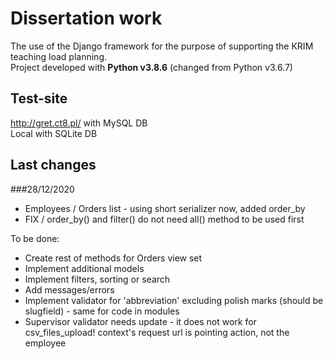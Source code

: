 # Dissertation work

The use of the Django framework for the purpose of supporting the KRIM teaching load planning.\
Project developed with **Python v3.8.6** (changed from Python v3.6.7)

## Test-site

http://gret.ct8.pl/ with MySQL DB\
Local with SQLite DB

## Last changes
###28/12/2020

- Employees / Orders list - using short serializer now, added order_by
- FIX / order_by() and filter() do not need all() method to be used first

To be done:

- Create rest of methods for Orders view set
- Implement additional models
- Implement filters, sorting or search
- Add messages/errors
- Implement validator for 'abbreviation' excluding polish marks (should be slugfield) - same for code in modules
- Supervisor validator needs update - it does not work for csv_files_upload! 
context's request url is pointing action, not the employee
